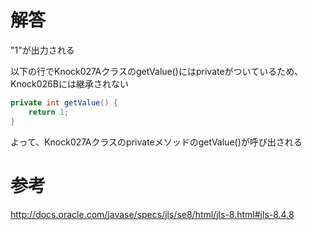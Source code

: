 # 解答
"1"が出力される

以下の行でKnock027AクラスのgetValue()にはprivateがついているため、Knock026Bには継承されない
```java
private int getValue() {
    return 1;
}
```
よって、Knock027AクラスのprivateメソッドのgetValue()が呼び出される


# 参考
http://docs.oracle.com/javase/specs/jls/se8/html/jls-8.html#jls-8.4.8
